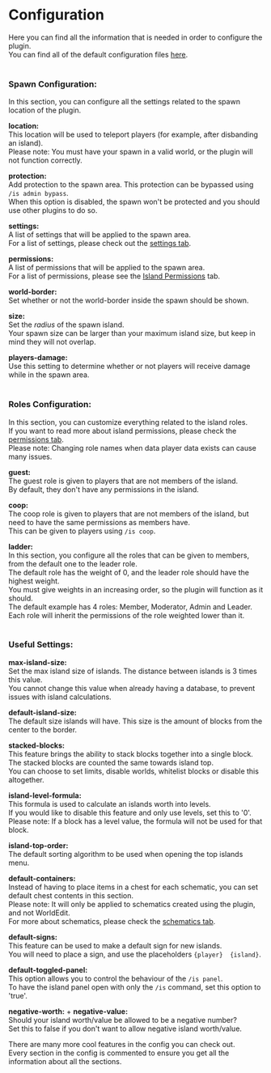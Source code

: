 # Configuration
Here you can find all the information that is needed in order to configure the plugin.<br>
You can find all of the default configuration files [here](https://github.com/BG-Software-LLC/SuperiorSkyblock2/tree/master/src/main/resources).<br><br>


### Spawn Configuration:
In this section, you can configure all the settings related to the spawn location of the plugin.

**location:**<br>
This location will be used to teleport players (for example, after disbanding an island).<br>
Please note: You must have your spawn in a valid world, or the plugin will not function correctly.
 
**protection:**<br>
Add protection to the spawn area. This protection can be bypassed using `/is admin bypass`.<br>
When this option is disabled, the spawn won't be protected and you should use other plugins to do so.

**settings:**<br>
A list of settings that will be applied to the spawn area.<br>
For a list of settings, please check out the [settings tab](superiorskyblock/island-settings/).

**permissions:**<br>
A list of permissions that will be applied to the spawn area.<br>
For a list of permissions, please see the [Island Permissions](https://wiki.bg-software.com/#/superiorskyblock/island-permissions/) tab.

**world-border:**<br>
Set whether or not the world-border inside the spawn should be shown.

**size:**<br>
Set the *radius* of the spawn island.<br>
Your spawn size can be larger than your maximum island size, but keep in mind they will not overlap.

**players-damage:**<br>
Use this setting to determine whether or not players will receive damage while in the spawn area.<br><br>


### Roles Configuration:
In this section, you can customize everything related to the island roles.<br>
If you want to read more about island permissions, please check the [permissions tab](superiorskyblock/island-permissions/).<br>
Please note: Changing role names when data player data exists can cause many issues.

**guest:**<br>
The guest role is given to players that are not members of the island.<br>
By default, they don't have any permissions in the island.

**coop:**<br>
The coop role is given to players that are not members of the island, but need to have the same permissions as members have.<br>
This can be given to players using `/is coop`.

**ladder:**<br>
In this section, you configure all the roles that can be given to members, from the default one to the leader role.<br>
The default role has the weight of 0, and the leader role should have the highest weight.<br>
You must give weights in an increasing order, so the plugin will function as it should.<br>
The default example has 4 roles: Member, Moderator, Admin and Leader.<br>
Each role will inherit the permissions of the role weighted lower than it.<br><br>


### Useful Settings:
**max-island-size:**<br>
Set the max island size of islands. The distance between islands is 3 times this value.<br>
You cannot change this value when already having a database, to prevent issues with island calculations.
 
**default-island-size:**<br>
 The default size islands will have. This size is the amount of blocks from the center to the border.

**stacked-blocks:**<br>
This feature brings the ability to stack blocks together into a single block.<br>
The stacked blocks are counted the same towards island top.<br>
You can choose to set limits, disable worlds, whitelist blocks or disable this altogether.
 
**island-level-formula:**<br>
This formula is used to calculate an islands worth into levels.<br>
If you would like to disable this feature and only use levels, set this to '0'.<br>
Please note: If a block has a level value, the formula will not be used for that block.

**island-top-order:**<br>
The default sorting algorithm to be used when opening the top islands menu.

**default-containers:**<br>
Instead of having to place items in a chest for each schematic, you can set default chest contents in this section.<br>
Please note: It will only be applied to schematics created using the plugin, and not WorldEdit.<br>
For more about schematics, please check the [schematics tab](superiorskyblock/schematics).

**default-signs:**<br>
This feature can be used to make a default sign for new islands.<br>
You will need to place a sign, and use the placeholders `{player}  {island}`.

**default-toggled-panel:**<br>
This option allows you to control the behaviour of the `/is panel`.<br>
To have the island panel open with only the `/is` command, set this option to 'true'.

**negative-worth:** + **negative-value:**<br>
Should your island worth/value be allowed to be a negative number?<br>
Set this to false if you don't want to allow negative island worth/value.


There are many more cool features in the config you can check out.<br>
Every section in the config is commented to ensure you get all the information about all the sections.
